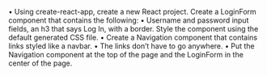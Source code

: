 •	Using create-react-app, create a new React project. Create a LoginForm component that contains the following:
•	Username and password input fields, an h3 that says Log In, with a border.
Style the component using the default generated CSS file.
•	Create a Navigation component that contains links styled like a navbar.
•	The links don’t have to go anywhere.
•	Put the Navigation component at the top of the page and the LoginForm in the center of the page.

